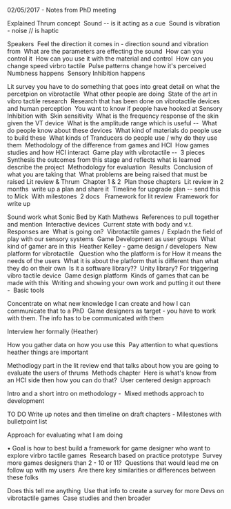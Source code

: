 
02/05/2017 - Notes from PhD meeting  

Explained Thrum concept  
Sound -- is it acting as a cue  
Sound is vibration - noise // is haptic  

Speakers  
Feel the direction it comes in - direction sound and vibration from  
What are the parameters are effecting the sound  
How can you control it  
How can you use it with the material and control  
How can you change speed virbro tactile  
Pulse patterns change how it's perceived  
Numbness happens  
Sensory Inhibition happens  

Lit survey you have to do something that goes into great detail on what the percetpion on vibrotactile  
What other people are doing  
State of the art in vibro tactile research  
Research that has been done on vibrotactile devices and human perception  
You want to know if people have hooked at Sensory Inhibition with  
Skin sensitivity  
What is the frequency response of the skin given the VT device  
What is the amplitude range which is useful --  
What do people know about these devices  
What kind of materials do people use to build these  
What kinds of Tranducers do people use / why do they use them  
Methodology of the difference from games and HCI  
How games studies and how HCI interact  
Game play with vibrotactile --  
3 pieces 
Synthesis the outcomes from this stage and reflects what is learned  
describe the project  
Methodology for evaluation  
Results  
Conclusion of what you are taking that  
What problems are being raised that must be raised 
Lit review & Thrum  
Chapter 1 & 2  
Plan those chapters  
Lit review in 2 months  
write up a plan and share it  
Timeline for upgrade plan -- send this to Mick  
With milestones  
2 docs   
Framework for lit review  
Framework for write up  

Sound work what Sonic Bed by Kath Mathews  
References to pull together and mention  
Interactive devices  
Current state with body and v.t. Responses are  
What is going on?  
Vibrotactile games /  
Expladn the field of play with our sensory systems  
Game Development as user groups  
What kind of gamer are in this  
Heather Kelley - game design / developers  
New platform for vibrotactile   
Question who the platform is for 
How it means the needs of the users  
What it is about the platform that is different than what they do on their own  
Is it a software library??  
Unity library? For triggering vibro tactile device  
Game design platform  
Kinds of games that can be made with this  
Writing and showing your own work and putting it out there -  
Basic tools  

Concentrate on what new knowledge I can create and how I can communicate that to a PhD  
Game designers as target - you have to work with them. The info has to be communicated with them  

Interview her formally (Heather)  

How you gather data on how you use this  
Pay attention to what questions heather things are important  

Methodlogy part in the lit review end that talks about how you are going to evaluate the users of thrums  
Methods chapter  
Here is what's know from an HCI side then how you can do that?  
User centered design approach  

Intro and a short intro on methodology -  
Mixed methods approach to development  

TO DO Write up notes and then timeline on draft chapters - 
Milestones with bulletpoint list  

Approach for evaluating what I am doing    

• Goal is how to best build a framework for game designer who want to explore virbro tactile games 
Research based on practice prototype  
Survey more games designers than 2 - 10 or 11?  
Questions that would lead me on follow up with my users  
Are there key similarities or differences between these folks  

Does this tell me anything  
Use that info to create a survey for more Devs on vibrotactile games  
Case studies and then broader  



  




